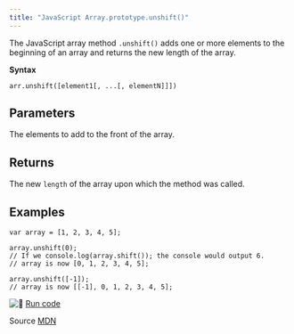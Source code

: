 ```yaml
---
title: "JavaScript Array.prototype.unshift()"
---
```


The JavaScript array method `.unshift()` adds one or more elements to the beginning of an array and returns the new length of the array.

**Syntax**

    arr.unshift([element1[, ...[, elementN]]])

## Parameters

The elements to add to the front of the array.

## Returns

The new `length` of the array upon which the method was called.

## Examples

    var array = [1, 2, 3, 4, 5];

    array.unshift(0);
    // If we console.log(array.shift()); the console would output 6.
    // array is now [0, 1, 2, 3, 4, 5];

    array.unshift([-1]);
    // array is now [[-1], 0, 1, 2, 3, 4, 5];

![:rocket:](//forum.freecodecamp.com/images/emoji/emoji_one/rocket.png?v=2 ":rocket:") [Run code](https://repl.it/C2V3)

Source [MDN](https://developer.mozilla.org/en/docs/Web/JavaScript/Reference/Global_Objects/Array/unshift)
